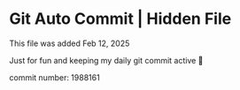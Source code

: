 # Git Auto Commit | Hidden File

This file was added Feb 12, 2025

Just for fun and keeping my daily git commit active 🤪

commit number: 1988161
